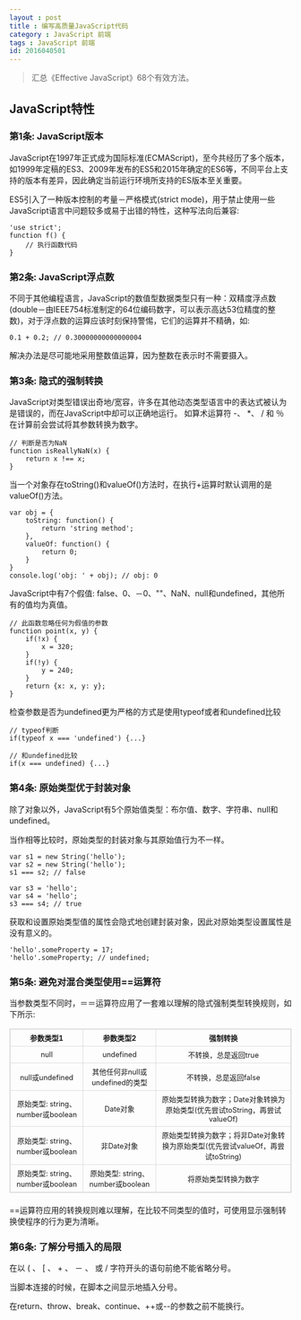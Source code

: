```yaml
---
layout : post
title : 编写高质量JavaScript代码
category : JavaScript 前端
tags : JavaScript 前端
id: 2016040501
---
```


> 汇总《Effective JavaScript》68个有效方法。

<style>
	table {
		width: 100%;
		border: 1px solid #dddddd;
		border-collapse: collapse;
		margin-bottom: 20px;
	}
	th, td {
		border: 1px solid #dddddd;
		padding: 5px;
		font-size: 0.8rem;
	}	
</style>

## JavaScript特性

### **第1条: JavaScript版本**

JavaScript在1997年正式成为国际标准(ECMAScript)，至今共经历了多个版本，如1999年定稿的ES3、2009年发布的ES5和2015年确定的ES6等，不同平台上支持的版本有差异，因此确定当前运行环境所支持的ES版本至关重要。

ES5引入了一种版本控制的考量－严格模式(strict mode)，用于禁止使用一些JavaScript语言中问题较多或易于出错的特性，这种写法向后兼容:

	'use strict';
	function f() {
		// 执行函数代码
	}

### **第2条: JavaScript浮点数**

不同于其他编程语言，JavaScript的数值型数据类型只有一种：双精度浮点数(double－由IEEE754标准制定的64位编码数字，可以表示高达53位精度的整数)，对于浮点数的运算应该时刻保持警惕，它们的运算并不精确，如:
	
	0.1 + 0.2; // 0.30000000000000004

解决办法是尽可能地采用整数值运算，因为整数在表示时不需要摄入。

### **第3条: 隐式的强制转换**

JavaScript对类型错误出奇地/宽容，许多在其他动态类型语言中的表达式被认为是错误的，而在JavaScript中却可以正确地运行。
如算术运算符 -、 *、 / 和 ％ 在计算前会尝试将其参数转换为数字。
	
	// 判断是否为NaN
	function isReallyNaN(x) {
		return x !== x;
	}


当一个对象存在toString()和valueOf()方法时，在执行+运算时默认调用的是valueOf()方法。

	var obj = {
		toString: function() {
			return 'string method';
		},
		valueOf: function() {
			return 0;
		}
	}
	console.log('obj: ' + obj); // obj: 0

JavaScript中有7个假值: false、0、－0、""、NaN、null和undefined，其他所有的值均为真值。

	// 此函数忽略任何为假值的参数
	function point(x, y) {
		if(!x) {
			x = 320;
		}
		if(!y) {
			y = 240;
		}
		return {x: x, y: y};
	}

检查参数是否为undefined更为严格的方式是使用typeof或者和undefined比较

	// typeof判断
	if(typeof x === 'undefined') {...}
	
	// 和undefined比较
	if(x === undefined) {...}

### **第4条: 原始类型优于封装对象**

除了对象以外，JavaScript有5个原始值类型：布尔值、数字、字符串、null和undefined。

当作相等比较时，原始类型的封装对象与其原始值行为不一样。

	var s1 = new String('hello');
	var s2 = new String('hello');
	s1 === s2; // false

	var s3 = 'hello';
	var s4 = 'hello';
	s3 === s4; // true

获取和设置原始类型值的属性会隐式地创建封装对象，因此对原始类型设置属性是没有意义的。

	'hello'.someProperty = 17;
	'hello'.someProperty; // undefined;

### **第5条: 避免对混合类型使用==运算符**

当参数类型不同时，＝＝运算符应用了一套难以理解的隐式强制类型转换规则，如下所示:


|   参数类型1    |  参数类型2   |  强制转换 |
| :-----------: | :-----------:  | :-------: |
| null| undefined| 不转换，总是返回true|
| null或undefined | 其他任何非null或undefined的类型 | 不转换，总是返回false |
| 原始类型: string、number或boolean | Date对象 | 原始类型转换为数字；Date对象转换为原始类型(优先尝试toString，再尝试valueOf) |
| 原始类型: string、number或boolean | 非Date对象 | 原始类型转换为数字；将非Date对象转换为原始类型(优先尝试valueOf，再尝试toString) |
| 原始类型: string、number或boolean | 原始类型: string、number或boolean | 将原始类型转换为数字 |

==运算符应用的转换规则难以理解，在比较不同类型的值时，可使用显示强制转换使程序的行为更为清晰。

### **第6条: 了解分号插入的局限**

 在以 ( 、 [ 、 + 、 － 、 或 / 字符开头的语句前绝不能省略分号。

 当脚本连接的时候，在脚本之间显示地插入分号。

 在return、throw、break、continue、++或--的参数之前不能换行。

